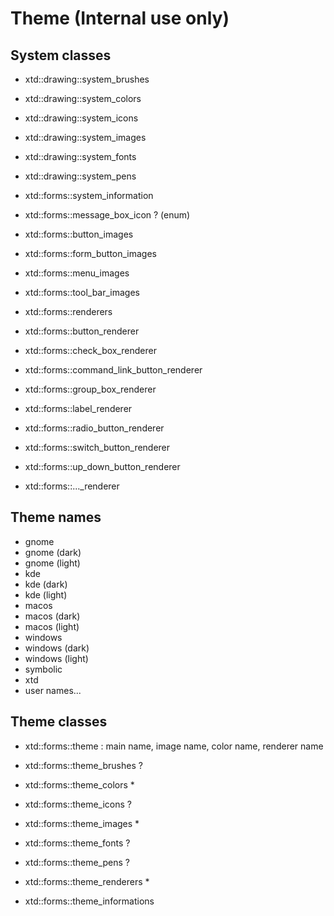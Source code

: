 # Theme (**Internal use only**)

## System classes

* xtd::drawing::system_brushes
* xtd::drawing::system_colors
* xtd::drawing::system_icons
* xtd::drawing::system_images
* xtd::drawing::system_fonts
* xtd::drawing::system_pens

* xtd::forms::system_information
* xtd::forms::message_box_icon ? (enum)

* xtd::forms::button_images
* xtd::forms::form_button_images
* xtd::forms::menu_images
* xtd::forms::tool_bar_images

* xtd::forms::renderers
* xtd::forms::button_renderer
* xtd::forms::check_box_renderer
* xtd::forms::command_link_button_renderer
* xtd::forms::group_box_renderer
* xtd::forms::label_renderer
* xtd::forms::radio_button_renderer
* xtd::forms::switch_button_renderer
* xtd::forms::up_down_button_renderer
* xtd::forms::..._renderer

## Theme names

* gnome
* gnome (dark)
* gnome (light)
* kde
* kde (dark)
* kde (light)
* macos
* macos (dark)
* macos (light)
* windows
* windows (dark)
* windows (light)
* symbolic
* xtd
* user names...

## Theme classes

* xtd::forms::theme : main name, image name, color name, renderer name

* xtd::forms::theme_brushes ?
* xtd::forms::theme_colors *
* xtd::forms::theme_icons ?
* xtd::forms::theme_images *
* xtd::forms::theme_fonts ?
* xtd::forms::theme_pens ?
* xtd::forms::theme_renderers *
* xtd::forms::theme_informations
